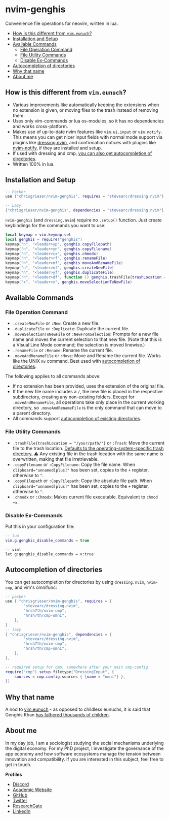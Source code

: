 # nvim-genghis
Convenience file operations for neovim, written in lua. 

<!--toc:start-->
- [How is this different from `vim.eunuch`?](#how-is-this-different-from-vimeunuch)
- [Installation and Setup](#installation-and-setup)
- [Available Commands](#available-commands)
	- [File Operation Command](#file-operation-command)
	- [File Utility Commands](#file-utility-commands)
	- [Disable Ex-Commands](#disable-ex-commands)
- [Autocompletion of directories](#autocompletion-of-directories)
- [Why that name](#why-that-name)
- [About me](#about-me)
<!--toc:end-->

## How is this different from `vim.eunuch`?
- Various improvements like automatically keeping the extensions when no extension is given, or moving files to the trash instead of removing them.
- Uses only vim-commands or lua os-modules, so it has no dependencies and works cross-platform.
- Makes use of up-to-date nvim features like `vim.ui.input` or `vim.notify`. This means you can get nicer input fields with normal mode support via plugins like [dressing.nvim](https://github.com/stevearc/dressing.nvim), and confirmation notices with plugins like [nvim-notify](https://github.com/rcarriga/nvim-notify), if they are installed and setup.
- If used with dressing and cmp, [you can also get autocompletion of directories](#autocompletion-of-directories).
- Written 100% in lua. 

## Installation and Setup

```lua
-- Packer
use {"chrisgrieser/nvim-genghis", requires = "stevearc/dressing.nvim"}

-- Lazy
{"chrisgrieser/nvim-genghis", dependencies = "stevearc/dressing.nvim"},
```

`nvim-genghis` (and `dressing.nvim`) require no `.setup()` function. Just create keybindings for the commands you want to use:

```lua
local keymap = vim.keymap.set
local genghis = require("genghis")
keymap("n", "<leader>yp", genghis.copyFilepath)
keymap("n", "<leader>yn", genghis.copyFilename)
keymap("n", "<leader>cx", genghis.chmodx)
keymap("n", "<leader>rf", genghis.renameFile)
keymap("n", "<leader>mf", genghis.moveAndRenameFile)
keymap("n", "<leader>nf", genghis.createNewFile)
keymap("n", "<leader>yf", genghis.duplicateFile)
keymap("n", "<leader>df", function () genghis.trashFile{trashLocation = "your/path"} end) -- default: "$HOME/.Trash".
keymap("x", "<leader>x", genghis.moveSelectionToNewFile)
```

## Available Commands

### File Operation Command
- `.createNewFile` or `:New`: Create a new file.
- `.duplicateFile` or `:Duplicate`: Duplicate the current file.
- `.moveSelectionToNewFile` or `:NewFromSelection`: Prompts for a new file name and moves the current selection to that new file. (Note that this is a Visual Line Mode command; the selection is moved linewise.)
- `.renameFile` or `:Rename`: Rename the current file.
- `.moveAndRenameFile` or `:Move`: Move and Rename the current file. Works like the UNIX `mv` command. Best used with [autocompletion of directories](#autocompletion-of-directories).

The following applies to all commands above: 
- If no extension has been provided, uses the extension of the original file.
- If the new file name includes a `/`, the new file is placed in the respective subdirectory, creating any non-existing folders. Except for `.moveAndRenameFile`, all operations take only place in the current working directory, so `.moveAndRenameFile` is the only command that can move to a parent directory.
- All commands support [autocompletion of existing directories](#autocompletion-of-directories).

### File Utility Commands
- `.trashFile{trashLocation = "/your/path/"}` or `:Trash`: Move the current file to the trash location. [Defaults to the operating-system-specific trash directory.](https://github.com/chrisgrieser/nvim-genghis/blob/main/lua/genghis.lua#L164) ⚠️ Any existing file in the trash location with the same name is overwritten, making that file irretrievable.
- `.copyFilename` or `:CopyFilename`: Copy the file name. When `clipboard="unnamed[plus]"` has been set, copies to the `+` register, otherwise to `"`.
- `.copyFilepath` or `:CopyFilepath`: Copy the absolute file path. When `clipboard="unnamed[plus]"` has been set, copies to the `+` register, otherwise to `"`.
- `.chmodx` or `:Chmodx`: Makes current file executable. Equivalent to `chmod +x`.

### Disable Ex-Commands
Put this in your configuration file:

```lua
-- lua
vim.g.genghis_disable_commands = true
```

```vim
-- viml
let g:genghis_disable_commands = v:true
```

## Autocompletion of directories
You can get autocompletion for directories by using `dressing.nvim`, `nvim-cmp`, and vim's omnifunc:

```lua
-- packer
use { "chrisgrieser/nvim-genghis", requires = {
		"stevearc/dressing.nvim",
		"hrsh7th/nvim-cmp",
		"hrsh7th/cmp-omni",
	},
}
-- lazy
{ "chrisgrieser/nvim-genghis", dependencies = {
		"stevearc/dressing.nvim",
		"hrsh7th/nvim-cmp",
		"hrsh7th/cmp-omni",
	},
},
```

```lua
-- required setup for cmp, somewhere after your main cmp-config
require("cmp").setup.filetype("DressingInput", {
	sources = cmp.config.sources { {name = "omni"} },
})
```

## Why that name
A nod to [vim.eunuch](https://github.com/tpope/vim-eunuch) - as opposed to childless eunuchs, it is said that Genghis Khan [has fathered thousands of children](https://allthatsinteresting.com/genghis-khan-children).

<!-- vale Google.FirstPerson = NO -->
## About me
In my day job, I am a sociologist studying the social mechanisms underlying the digital economy. For my PhD project, I investigate the governance of the app economy and how software ecosystems manage the tension between innovation and compatibility. If you are interested in this subject, feel free to get in touch.

__Profiles__
- [Discord](https://discordapp.com/users/462774483044794368/)
- [Academic Website](https://chris-grieser.de/)
- [GitHub](https://github.com/chrisgrieser/)
- [Twitter](https://twitter.com/pseudo_meta)
- [ResearchGate](https://www.researchgate.net/profile/Christopher-Grieser)
- [LinkedIn](https://www.linkedin.com/in/christopher-grieser-ba693b17a/)

